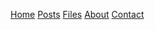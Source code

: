 [Home](/index.html) [Posts](/posts.html) [Files](/files.html) [About](/about.html) [Contact](/contact.html)